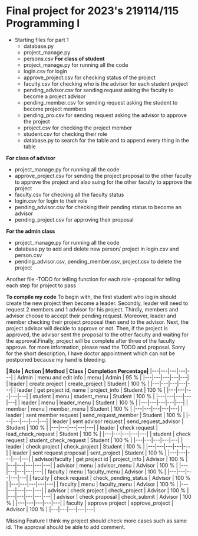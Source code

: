 # Final project for 2023's 219114/115 Programming I
* Starting files for part 1
  - database.py
  - project_manage.py
  - persons.csv
**For class of student**
  - project_manage.py for running all the code
  - login.csv for login 
  - approve_project.csv for checking status of the project
  - faculty.csv for checking who is the advisor for each student project
  - pending_advisor.csv for sending request asking the faculty to become a project advisor
  - pending_member.csv for sending request asking the student to become  project members
  - pending_pro.csv for sending request asking the advisor to approve the project
  - project.csv for checking the project member
  - student.csv for checking their role
  - database.py to search for the table and to append every thing in the table
  
**For class of advisor**
- project_manage.py for running all the code
- approve_project.csv for sending the project proposal to the other faculty to approve the project 
  and also suing for the other faculty to approve the project
- faculty.csv for checking all the faculty status 
- login.csv for login to their role
- pending_advisor.csv for checking their pending status to become an advisor
- pending_project.csv for approving their proposal 

**For the admin class**
- project_manage.py for running all the code
- database.py to add and delete new person/ project in login.csv and person.csv
- pending_advisor.csv, pending_member.csv, project.csv to delete the project

Another file
-TODO for telling function for each role
-proposal for telling each step for project to pass

**To compile my code** 
To begin with, the first student who log in should create the new project then become a leader.
Secondly, leader will need to request 2 members and 1 advisor for his project.
Thirdly, members and advisor choose to accept their pending request.
Moreover, leader and member checking their project proposal then send to the advisor.
Next, the project advisor will decide to approve or not.
Then, if the project is approved, the advisor sent the proposal to the other faculty 
and waiting for the approval.Finally, project will be complete after three of the faculty approve.
for more information, please read the TODO and proposal. Sorry for the short description, I have doctor appointment
which can not be postponed because my hand is bleeding.


**|  Role |  Action | Method  | Class |  Completion Percentage|**
|---|---|---|---|---|
| Admin  | menu and edit info | menu | Admin  | 95 % |
|---|---|---|---|---|
| leader  | create project  | create_project | Student  | 100 % |
|---|---|---|---|---|
| leader  | get project id, name  | project_info | Student  | 100 % |
|---|---|---|---|---|
| student  | menu  | student_menu | Student  | 100 % |
|---|---|---|---|---|
| leader  | menu  | leader_menu | Student  | 100 % |
|---|---|---|---|---|
| member | menu  | member_menu | Student | 100 % |
|---|---|---|---|---|
| leader  | sent member request  | send_request_member | Student | 100 % |
|---|---|---|---|---|
| leader  | sent advisor request  | send_request_advisor | Student | 100 % |
|---|---|---|---|---|
| leader  | check request  | lead_check_request | Student | 100 % |
|---|---|---|---|---|
| student  | check request  | student_check_request | Student | 100 % |
|---|---|---|---|---|
| leader  | check project  | check_project | Student | 100 % |
|---|---|---|---|---|
| leader  | sent request proposal | sent_project | Student | 100 % |
|---|---|---|---|---|
| advisor/faculty  | get project id  | project_info | Advisor | 100 % |
|---|---|---|---|---|
| advisor  | menu  | advisor_menu | Advisor | 100 % |
|---|---|---|---|---|
| faculty  | menu  | faculty_menu | Advisor | 100 % |
|---|---|---|---|---|
| faculty  | check request  | check_pending_status | Advisor | 100 % |
|---|---|---|---|---|
| faculty  | menu  | faculty_menu | Advisor | 100 % |
|---|---|---|---|---|
| advisor  | check project  | check_project | Advisor | 100 % |
|---|---|---|---|---|
| advisor  | check proposal  | check_submit | Advisor | 100 % |
|---|---|---|---|---|
| faculty  | approve project  | approve_project | Advisor | 100 % |
|---|---|---|---|---|

Missing Feature
I think my project should check more cases such as same id.
The approval should be able to add comment.
